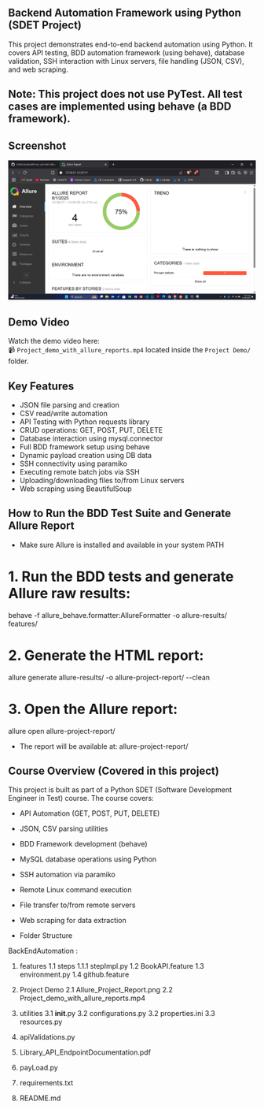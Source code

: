 ## Backend Automation Framework using Python (SDET Project)
This project demonstrates end-to-end backend automation using Python. It covers API testing, BDD automation framework (using behave), database validation, SSH interaction with Linux servers, file handling (JSON, CSV), and web scraping.

## Note: This project does not use PyTest. All test cases are implemented using behave (a BDD framework).

## Screenshot

![Allure Report Screenshot](Project%20Demo/Allure_Project_Report.png)

## Demo Video

Watch the demo video here:  
📹 `Project_demo_with_allure_reports.mp4` located inside the `Project Demo/` folder.

## Key Features

- JSON file parsing and creation
- CSV read/write automation
- API Testing with Python requests library
- CRUD operations: GET, POST, PUT, DELETE
- Database interaction using mysql.connector
- Full BDD framework setup using behave
- Dynamic payload creation using DB data
- SSH connectivity using paramiko
- Executing remote batch jobs via SSH
- Uploading/downloading files to/from Linux servers
- Web scraping using BeautifulSoup

## How to Run the BDD Test Suite and Generate Allure Report

- Make sure Allure is installed and available in your system PATH

# 1. Run the BDD tests and generate Allure raw results:
behave -f allure_behave.formatter:AllureFormatter -o allure-results/ features/

# 2. Generate the HTML report:
allure generate allure-results/ -o allure-project-report/ --clean

# 3. Open the Allure report:
allure open allure-project-report/

- The report will be available at: allure-project-report/


## Course Overview (Covered in this project)
This project is built as part of a Python SDET (Software Development Engineer in Test) course. The course covers:

- API Automation (GET, POST, PUT, DELETE)

- JSON, CSV parsing utilities

- BDD Framework development (behave)

- MySQL database operations using Python

- SSH automation via paramiko

- Remote Linux command execution

- File transfer to/from remote servers

- Web scraping for data extraction

- Folder Structure

BackEndAutomation :

1. features
  1.1 steps
     1.1.1 stepImpl.py
   1.2 BookAPI.feature
   1.3 environment.py
   1.4 github.feature

2. Project Demo
  2.1 Allure_Project_Report.png
  2.2 Project_demo_with_allure_reports.mp4

3. utilities
  3.1 __init__.py
  3.2 configurations.py
  3.2 properties.ini
  3.3 resources.py

4. apiValidations.py
5. Library_API_EndpointDocumentation.pdf
6. payLoad.py
7. requirements.txt
8. README.md

